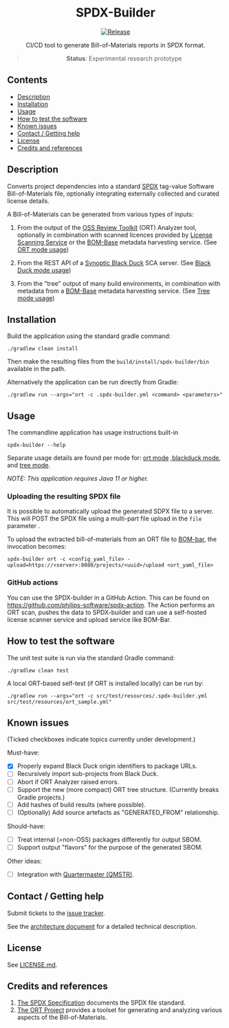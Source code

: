 <div align="center">

# SPDX-Builder

[![Release](https://img.shields.io/github/release/philips-software/spdx-builder.svg)](https://github.com/philips-software/spdx-builder/releases)

CI/CD tool to generate Bill-of-Materials reports in SPDX format.
> **Status**: Experimental research prototype

</div>

## Contents

- [Description](#Description)
- [Installation](#installation)
- [Usage](#usage)
- [How to test the software](#how-to-test-the-software)
- [Known issues](#known-issues)
- [Contact / Getting help](#contact--getting-help)
- [License](#license)
- [Credits and references](#credits-and-references)

## Description

Converts project dependencies into a standard
[SPDX](https://spdx.github.io/spdx-spec) tag-value Software Bill-of-Materials
file, optionally integrating externally collected and curated license details.

A Bill-of-Materials can be generated from various types of inputs:

1. From the output of
   the [OSS Review Toolkit](https://github.com/oss-review-toolkit/ort) (ORT)
   Analyzer tool, optionally in combination with scanned licences provided by
   [License Scanning Service](https://github.com/philips-software/license-scanner)
   or the [BOM-Base](https://github.com/philips-software/bom-base) metadata
   harvesting service. (See [ORT mode usage](docs/usage_with_ort.md))

2. From the REST API of
   a [Synoptic Black Duck](https://www.synopsys.com/software-integrity/security-testing/software-composition-analysis.html)
   SCA server. (See [Black Duck mode usage](docs/usage_with_black_duck.md))

3. From the "tree" output of many build environments, in combination with
   metadata from a [BOM-Base](https://github.com/philips-software/bom-base)
   metadata harvesting service. (See [Tree mode usage](docs/usage_with_tree.md))

## Installation

Build the application using the standard gradle command:

```shell
./gradlew clean install
```

Then make the resulting files from the `build/install/spdx-builder/bin`
available in the path.

Alternatively the application can be run directly from Gradle:

```shell
./gradlew run --args="ort -c .spdx-builder.yml <command> <parameters>"
```

## Usage

The commandline application has usage instructions built-in

```shell
spdx-builder --help
```

Separate usage details are found per mode for: [ort mode](docs/usage_with_ort.md)
,[blackduck mode](docs/usage_with_black_duck.md),
and [tree mode](docs/usage_with_tree.md).

_NOTE: This application requires Java 11 or higher._

### Uploading the resulting SPDX file

It is possible to automatically upload the generated SDPX file to a server. This
will POST the SPDX file using a multi-part file upload in the `file` parameter .

To upload the extracted bill-of-materials from an ORT file
to [BOM-bar](https://github.com/philips-software/bom-bar), the invocation
becomes:

```shell
spdx-builder ort -c <config_yaml_file> -upload=https://<server>:8080/projects/<uuid>/upload <ort_yaml_file>
```

### GitHub actions

You can use the SPDX-builder in a GitHub Action. This can be found on
<https://github.com/philips-software/spdx-action>. The Action performs an ORT
scan, pushes the data to SPDX-builder and can use a self-hosted license scanner
service and upload service like BOM-Bar. 

## How to test the software

The unit test suite is run via the standard Gradle command:

```shell
./gradlew clean test
```

A local ORT-based self-test (if ORT is installed locally) can be run by:

```shell
./gradlew run --args="ort -c src/test/resources/.spdx-builder.yml src/test/resources/ort_sample.yml"
```

## Known issues

(Ticked checkboxes indicate topics currently under development.)

Must-have:

- [x] Properly expand Black Duck origin identifiers to package URLs.
- [ ] Recursively import sub-projects from Black Duck.
- [ ] Abort if ORT Analyzer raised errors.
- [ ] Support the new (more compact) ORT tree structure. (Currently breaks Gradle projects.)
- [ ] Add hashes of build results (where possible).
- [ ] (Optionally) Add source artefacts as "GENERATED_FROM" relationship.

Should-have:

- [ ] Treat internal (=non-OSS) packages differently for output SBOM.
- [ ] Support output "flavors" for the purpose of the generated SBOM.

Other ideas:

- [ ] Integration with [Quartermaster (QMSTR)](https://qmstr.org/).

## Contact / Getting help

Submit tickets to
the [issue tracker](https://github.com/philips-software/spdx-builder/issues).

See the [architecture document](docs/architecture.md) for a detailed technical
description.

## License

See [LICENSE.md](LICENSE.md).

## Credits and references

1. [The SPDX Specification](https://spdx.github.io/spdx-spec) documents the SPDX
   file standard.
2. [The ORT Project](https://github.com/oss-review-toolkit) provides a toolset
   for generating and analyzing various aspects of the Bill-of-Materials.
